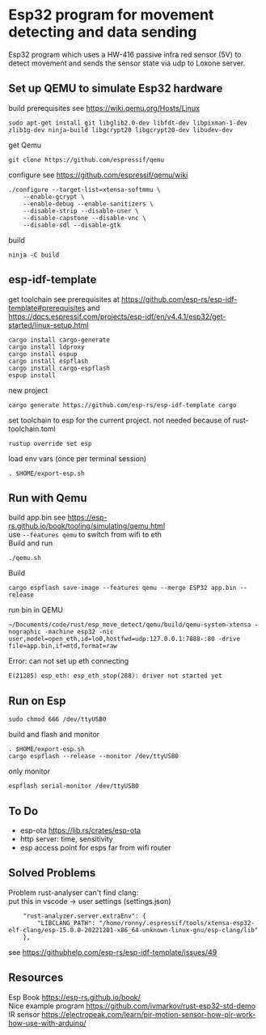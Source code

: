 # Esp32 program for movement detecting and data sending
Esp32 program which uses a HW-416 passive infra red sensor (5V) to detect movement and sends the sensor state via udp to Loxone server.

## Set up QEMU to simulate Esp32 hardware
build prerequisites see https://wiki.qemu.org/Hosts/Linux
```
sudo apt-get install git libglib2.0-dev libfdt-dev libpixman-1-dev zlib1g-dev ninja-build libgcrypt20 libgcrypt20-dev libudev-dev
```
get Qemu
```
git clone https://github.com/espressif/qemu
```
configure see https://github.com/espressif/qemu/wiki
```
./configure --target-list=xtensa-softmmu \
    --enable-gcrypt \
    --enable-debug --enable-sanitizers \
    --disable-strip --disable-user \
    --disable-capstone --disable-vnc \
    --disable-sdl --disable-gtk
```
build
```
ninja -C build
```
## esp-idf-template
get toolchain see prerequisites at https://github.com/esp-rs/esp-idf-template#prerequisites and \
https://docs.espressif.com/projects/esp-idf/en/v4.4.1/esp32/get-started/linux-setup.html 
```
cargo install cargo-generate
cargo install ldproxy
cargo install espup
cargo install espflash
cargo install cargo-espflash
espup install
```
new project 
```
cargo generate https://github.com/esp-rs/esp-idf-template cargo
```
set toolchain to esp for the current project. not needed because of rust-toolchain.toml
```
rustup override set esp
```
load env vars (once per terminal session)
```
. $HOME/export-esp.sh
```
## Run with Qemu
build app.bin see https://esp-rs.github.io/book/tooling/simulating/qemu.html \
use `--features qemu` to switch from wifi to eth \
Build and run
```
./qemu.sh
```
Build
```
cargo espflash save-image --features qemu --merge ESP32 app.bin --release
```
run bin in QEMU
```
~/Documents/code/rust/esp_move_detect/qemu/build/qemu-system-xtensa -nographic -machine esp32 -nic user,model=open_eth,id=lo0,hostfwd=udp:127.0.0.1:7888-:80 -drive file=app.bin,if=mtd,format=raw
```
Error: can not set up eth connecting
```
E(21285) esp_eth: esp_eth_stop(288): driver not started yet
```
## Run on Esp
```
sudo chmod 666 /dev/ttyUSB0
```
build and flash and monitor
```
. $HOME/export-esp.sh
cargo espflash --release --monitor /dev/ttyUSB0
```
only monitor
```
espflash serial-monitor /dev/ttyUSB0 
```
## To Do
- esp-ota https://lib.rs/crates/esp-ota
- http server: time, sensitivity
- esp access point for esps far from wifi router
## Solved Problems
Problem rust-analyser can't find clang: \
put this in vscode -> user settings (settings.json)
```
    "rust-analyzer.server.extraEnv": {
        "LIBCLANG_PATH": "/home/ronny/.espressif/tools/xtensa-esp32-elf-clang/esp-15.0.0-20221201-x86_64-unknown-linux-gnu/esp-clang/lib"
    },
```
see https://githubhelp.com/esp-rs/esp-idf-template/issues/49

## Resources
Esp Book https://esp-rs.github.io/book/ \
Nice example program https://github.com/ivmarkov/rust-esp32-std-demo \
IR sensor https://electropeak.com/learn/pir-motion-sensor-how-pir-work-how-use-with-arduino/




